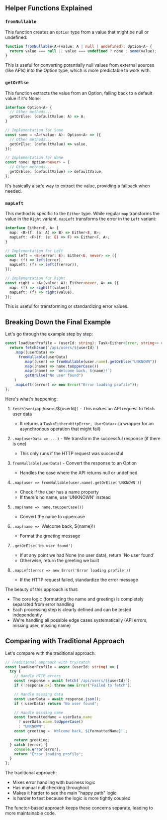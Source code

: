## Helper Functions Explained

### `fromNullable`

This function creates an `Option` type from a value that might be null or undefined:

```typescript
function fromNullable<A>(value: A | null | undefined): Option<A> {
  return value === null || value === undefined ? none : some(value);
}
```

This is useful for converting potentially null values from external sources (like APIs) into the Option type, which is more predictable to work with.

### `getOrElse`

This function extracts the value from an Option, falling back to a default value if it's None:

```typescript
interface Option<A> {
  // Other methods...
  getOrElse: (defaultValue: A) => A;
}

// Implementation for Some
const some = <A>(value: A): Option<A> => ({
  // Other methods...
  getOrElse: (defaultValue) => value,
});

// Implementation for None
const none: Option<never> = {
  // Other methods...
  getOrElse: (defaultValue) => defaultValue,
};
```

It's basically a safe way to extract the value, providing a fallback when needed.

### `mapLeft`

This method is specific to the `Either` type. While regular `map` transforms the value in the `Right` variant, `mapLeft` transforms the error in the `Left` variant:

```typescript
interface Either<E, A> {
  map: <B>(f: (a: A) => B) => Either<E, B>;
  mapLeft: <F>(f: (e: E) => F) => Either<F, A>;
}

// Implementation for Left
const left = <E>(error: E): Either<E, never> => ({
  map: (f) => left(error),
  mapLeft: (f) => left(f(error)),
});

// Implementation for Right
const right = <A>(value: A): Either<never, A> => ({
  map: (f) => right(f(value)),
  mapLeft: (f) => right(value),
});
```

This is useful for transforming or standardizing error values.

## Breaking Down the Final Example

Let's go through the example step by step:

```typescript
const loadUserProfile = (userId: string): Task<Either<Error, string>> => {
  return fetchJson(`/api/users/${userId}`)
    .map((userData) =>
      fromNullable(userData)
        .map((user) => fromNullable(user.name).getOrElse("UNKNOWN"))
        .map((name) => name.toUpperCase())
        .map((name) => `Welcome back, ${name}!`)
        .getOrElse("No user found")
    )
    .mapLeft((error) => new Error("Error loading profile"));
};
```

Here's what's happening:

1. `fetchJson(`/api/users/${userId}`)` - This makes an API request to fetch user data

   - It returns a `Task<Either<HttpError, UserData>>` (a wrapper for an asynchronous operation that might fail)

2. `.map(userData => ...)` - We transform the successful response (if there is one)

   - This only runs if the HTTP request was successful

3. `fromNullable(userData)` - Convert the response to an Option

   - Handles the case where the API returns null or undefined

4. `.map(user => fromNullable(user.name).getOrElse('UNKNOWN'))`

   - Check if the user has a name property
   - If there's no name, use 'UNKNOWN' instead

5. `.map(name => name.toUpperCase())`

   - Convert the name to uppercase

6. `.map(name => `Welcome back, ${name}!`)`

   - Format the greeting message

7. `.getOrElse('No user found')`

   - If at any point we had None (no user data), return 'No user found'
   - Otherwise, return the greeting we built

8. `.mapLeft(error => new Error('Error loading profile'))`
   - If the HTTP request failed, standardize the error message

The beauty of this approach is that:

- The core logic (formatting the name and greeting) is completely separated from error handling
- Each processing step is clearly defined and can be tested independently
- We're handling all possible edge cases systematically (API errors, missing user, missing name)

## Comparing with Traditional Approach

Let's compare with the traditional approach:

```typescript
// Traditional approach with try/catch
const loadUserProfile = async (userId: string) => {
  try {
    // Handle HTTP errors
    const response = await fetch(`/api/users/${userId}`);
    if (!response.ok) throw new Error("Failed to fetch");

    // Handle missing data
    const userData = await response.json();
    if (!userData) return "No user found";

    // Handle missing name
    const formattedName = userData.name
      ? userData.name.toUpperCase()
      : "UNKNOWN";
    const greeting = `Welcome back, ${formattedName}!`;

    return greeting;
  } catch (error) {
    console.error(error);
    return "Error loading profile";
  }
};
```

The traditional approach:

- Mixes error handling with business logic
- Has manual null checking throughout
- Makes it harder to see the main "happy path" logic
- Is harder to test because the logic is more tightly coupled

The functor-based approach keeps these concerns separate, leading to more maintainable code.
